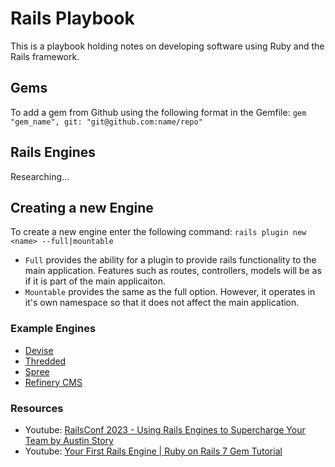 # Rails Playbook

This is a playbook holding notes on developing software using Ruby and the Rails framework.

## Gems

To add a gem from Github using the following format in the Gemfile: `gem "gem_name", git: "git@github.com:name/repo"`

## Rails Engines

Researching...

##  Creating a new Engine

To create a new engine enter the following command: `rails plugin new <name> --full|mountable`

- `Full` provides the ability for a plugin to provide rails functionality to the main application. Features such as routes, controllers, models will be as if it is part of the main applicaiton.
- `Mountable` provides the same as the full option. However, it operates in it's own namespace so that it does not affect the main application. 



### Example Engines

- [Devise](https://github.com/plataformatec/devise)
- [Thredded](https://github.com/thredded/thredded)
- [Spree](https://github.com/spree/spree)<br>
- [Refinery CMS](https://github.com/refinery/refinerycms)

### Resources

- Youtube: [RailsConf 2023 - Using Rails Engines to Supercharge Your Team by Austin Story](https://www.youtube.com/watch?v=NjsGSUh1dOc)
- Youtube: [Your First Rails Engine | Ruby on Rails 7 Gem Tutorial](https://youtu.be/7AVb4mJuIWA?si=f05NYcUBJlLkJDdp)
